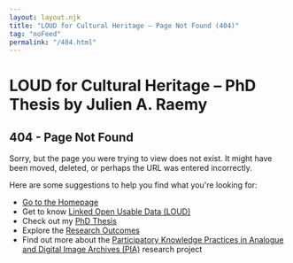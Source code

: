 ```yaml
---
layout: layout.njk
title: "LOUD for Cultural Heritage – Page Not Found (404)"
tag: "noFeed"
permalink: "/404.html"
---
```


# LOUD for Cultural Heritage – PhD Thesis by Julien A. Raemy

## 404 - Page Not Found

Sorry, but the page you were trying to view does not exist. It might have been moved, deleted, or perhaps the URL was entered incorrectly.

Here are some suggestions to help you find what you're looking for:

- [Go to the Homepage](/)
- Get to know [Linked Open Usable Data (LOUD)](/loud.html)
- Check out my [PhD Thesis](/thesis.html)
- Explore the [Research Outcomes](/research.html)
- Find out more about the [Participatory Knowledge Practices in Analogue and Digital Image Archives (PIA)](/pia.html) research project
